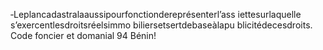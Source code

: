 ‐Leplancadastralaaussipourfonctiondereprésenterl’ass iettesurlaquelle s’exercentlesdroitsréelsimmo biliersetsertdebaseàlapu blicitédecesdroits.
Code foncier et domanial 94
Bénin!